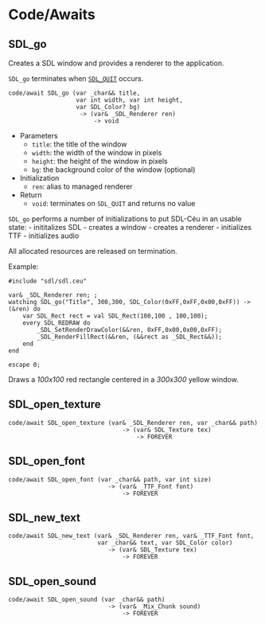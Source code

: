 Code/Awaits
===========

SDL_go
------

Creates a SDL window and provides a renderer to the application.

`SDL_go` terminates when [`SDL_QUIT`](#TODO) occurs.

```
code/await SDL_go (var _char&& title,
                   var int width, var int height,
                   var SDL_Color? bg)
                    -> (var& _SDL_Renderer ren)
                        -> void
```

- Parameters
    - `title`:  the title  of the window
    - `width`:  the width  of the window in pixels
    - `height`: the height of the window in pixels
    - `bg`:     the background color of the window (optional)
- Initialization
    - `ren`:    alias to managed renderer
- Return
    - `void`:   terminates on `SDL_QUIT` and returns no value

`SDL_go` performs a number of initializations to put SDL-Céu in an usable state:
    - inititalizes SDL
    - creates a window
    - creates a renderer
    - initializes TTF
    - initializes audio

All allocated resources are released on termination.

Example:

```
#include "sdl/sdl.ceu"

var& _SDL_Renderer ren; ;
watching SDL_go("Title", 300,300, SDL_Color(0xFF,0xFF,0x00,0xFF)) -> (&ren) do
    var SDL_Rect rect = val SDL_Rect(100,100 , 100,100);
    every SDL_REDRAW do
        _SDL_SetRenderDrawColor(&&ren, 0xFF,0x00,0x00,0xFF);
        _SDL_RenderFillRect(&&ren, (&&rect as _SDL_Rect&&));
    end
end

escape 0;
```

Draws a *100x100* red rectangle centered in a *300x300* yellow window.

SDL_open_texture
----------------

```
code/await SDL_open_texture (var& _SDL_Renderer ren, var _char&& path)
                                -> (var& SDL_Texture tex)
                                    -> FOREVER
```

SDL_open_font
-------------

```
code/await SDL_open_font (var _char&& path, var int size)
                            -> (var& _TTF_Font font)
                                -> FOREVER
```

SDL_new_text
------------

```
code/await SDL_new_text (var& _SDL_Renderer ren, var& _TTF_Font font,
                         var _char&& text, var SDL_Color color)
                            -> (var& SDL_Texture tex)
                                -> FOREVER
```

SDL_open_sound
--------------

```
code/await SDL_open_sound (var _char&& path)
                            -> (var& _Mix_Chunk sound)
                                -> FOREVER
```
